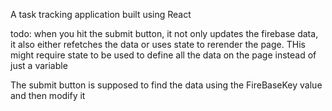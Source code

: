 A task tracking application built using React

todo: when you hit the submit button, it not only updates the firebase data, it also either refetches the data or uses state to rerender the page. THis might require state to be used to define all the data on the page instead of just a variable

The submit button is supposed to find the data using the FireBaseKey value and then modify it